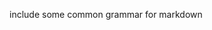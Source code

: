 include some common grammar for markdown         
            
       
    
       
         
      
      
  
   
 
  
 
